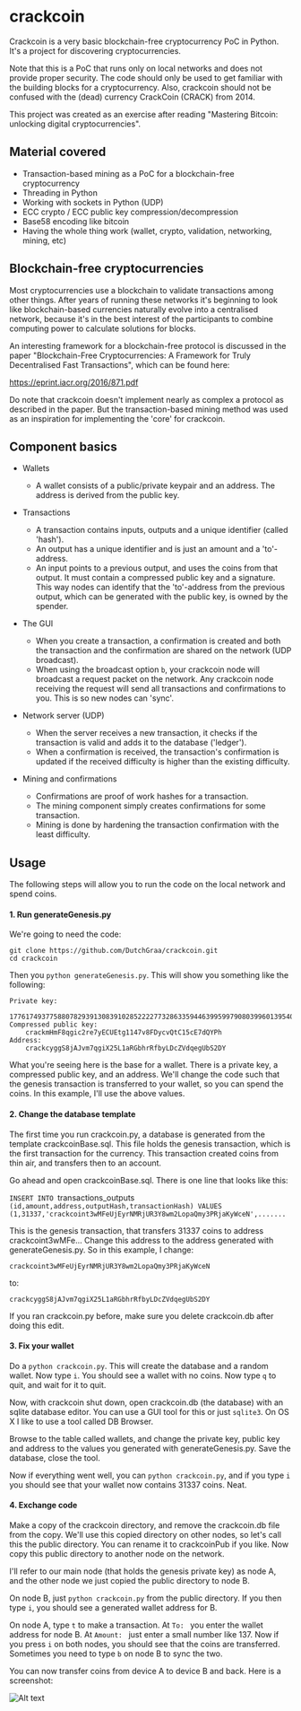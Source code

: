 # crackcoin

Crackcoin is a very basic blockchain-free cryptocurrency PoC in Python. It's a project for discovering cryptocurrencies.

Note that this is a PoC that runs only on local networks and does not provide proper security. The code should only be used to get familiar with the building blocks for a cryptocurrency. Also, crackcoin should not be confused with the (dead) currency CrackCoin (CRACK) from 2014.

This project was created as an exercise after reading "Mastering Bitcoin: unlocking digital cryptocurrencies".

## Material covered

- Transaction-based mining as a PoC for a blockchain-free cryptocurrency
- Threading in Python
- Working with sockets in Python (UDP)
- ECC crypto / ECC public key compression/decompression
- Base58 encoding like bitcoin
- Having the whole thing work (wallet, crypto, validation, networking, mining, etc)

## Blockchain-free cryptocurrencies

Most cryptocurrencies use a blockchain to validate transactions among other things. After years of running these networks it's beginning to look like blockchain-based currencies naturally evolve into a centralised network, because it's in the best interest of the participants to combine computing power to calculate solutions for blocks.

An interesting framework for a blockchain-free protocol is discussed in the paper "Blockchain-Free Cryptocurrencies: A Framework for Truly Decentralised Fast Transactions", which can be found here:

https://eprint.iacr.org/2016/871.pdf

Do note that crackcoin doesn't implement nearly as complex a protocol as described in the paper. But the transaction-based mining method was used as an inspiration for implementing the 'core' for crackcoin.

## Component basics

- Wallets
  - A wallet consists of a public/private keypair and an address. The address is derived from the public key.
  
- Transactions
  - A transaction contains inputs, outputs and a unique identifier (called 'hash').
  - An output has a unique identifier and is just an amount and a 'to'-address.
  - An input points to a previous output, and uses the coins from that output. It must contain a compressed public key and a signature. This way nodes can identify that the 'to'-address from the previous output, which can be generated with the public key, is owned by the spender.

- The GUI
  - When you create a transaction, a confirmation is created and both the transaction and the confirmation are shared on the network (UDP broadcast).
  - When using the broadcast option `b`, your crackcoin node will broadcast a request packet on the network. Any crackcoin node receiving the request will send all transactions and confirmations to you. This is so new nodes can 'sync'.

- Network server (UDP)
  - When the server receives a new transaction, it checks if the transaction is valid and adds it to the database ('ledger').
  - When a confirmation is received, the transaction's confirmation is updated if the received difficulty is higher than the existing difficulty.

- Mining and confirmations
  - Confirmations are proof of work hashes for a transaction.
  - The mining component simply creates confirmations for some transaction.
  - Mining is done by hardening the transaction confirmation with the least difficulty.

## Usage

The following steps will allow you to run the code on the local network and spend coins.

#### 1. Run generateGenesis.py

We're going to need the code:

```
git clone https://github.com/DutchGraa/crackcoin.git
cd crackcoin
```

Then you `python generateGenesis.py`. This will show you something like the following:

```
Private key:
    17761749377588078293913083910285222277328633594463995997908039960139540655010
Compressed public key:
    crackmHmF8qgic2re7yECUEtg1147v8FDycvQtC15cE7dQYPh
Address:
    crackcyggS8jAJvm7qgiX25L1aRGbhrRfbyLDcZVdqegUbS2DY
```

What you're seeing here is the base for a wallet. There is a private key, a compressed public key, and an address. We'll change the code such that the genesis transaction is transferred to your wallet, so you can spend the coins. In this example, I'll use the above values.

#### 2. Change the database template

The first time you run crackcoin.py, a database is generated from the template crackcoinBase.sql. This file holds the genesis transaction, which is the first transaction for the currency. This transaction created coins from thin air, and transfers then to an account.

Go ahead and open crackcoinBase.sql. There is one line that looks like this:

`INSERT INTO `transactions_outputs` (id,amount,address,outputHash,transactionHash) VALUES (1,31337,'crackcoint3wMFeUjEyrNMRjUR3Y8wm2LopaQmy3PRjaKyWceN',.......`

This is the genesis transaction, that transfers 31337 coins to address crackcoint3wMFe... Change this address to the address generated with generateGenesis.py. So in this example, I change:

`crackcoint3wMFeUjEyrNMRjUR3Y8wm2LopaQmy3PRjaKyWceN`

to:

`crackcyggS8jAJvm7qgiX25L1aRGbhrRfbyLDcZVdqegUbS2DY`

If you ran crackcoin.py before, make sure you delete crackcoin.db after doing this edit.

#### 3. Fix your wallet

Do a `python crackcoin.py`. This will create the database and a random wallet. Now type `i`. You should see a wallet with no coins. Now type `q` to quit, and wait for it to quit.

Now, with crackcoin shut down, open crackcoin.db (the database) with an sqlite database editor. You can use a GUI tool for this or just `sqlite3`. On OS X I like to use a tool called DB Browser.

Browse to the table called wallets, and change the private key, public key and address to the values you generated with generateGenesis.py. Save the database, close the tool.

Now if everything went well, you can `python crackcoin.py`, and if you type `i` you should see that your wallet now contains 31337 coins. Neat.

#### 4. Exchange code

Make a copy of the crackcoin directory, and remove the crackcoin.db file from the copy. We'll use this copied directory on other nodes, so let's call this the public directory. You can rename it to crackcoinPub if you like. Now copy this public directory to another node on the network.

I'll refer to our main node (that holds the genesis private key) as node A, and the other node we just copied the public directory to node B.

On node B, just `python crackcoin.py` from the public directory. If you then type `i`, you should see a generated wallet address for B.

On node A, type `t` to make a transaction.
At `To: ` you enter the wallet address for node B. At `Amount: ` just enter a small number like 137.
Now if you press `i` on both nodes, you should see that the coins are transferred. Sometimes you need to type `b` on node B to sync the two.

You can now transfer coins from device A to device B and back. Here is a screenshot:

![Alt text](https://raw.githubusercontent.com/DutchGraa/crackcoin/master/crackcoin-usage.png "Transfering coins")
